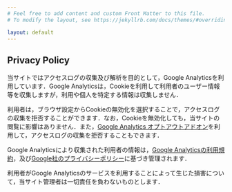 ```yaml
---
# Feel free to add content and custom Front Matter to this file.
# To modify the layout, see https://jekyllrb.com/docs/themes/#overriding-theme-defaults

layout: default
---
```


## Privacy Policy

当サイトではアクセスログの収集及び解析を目的として，Google Analyticsを利用しています．Google Analyticsは，Cookieを利用して利用者のユーザー情報等を収集しますが，利用や個人を特定する情報は収集しません．

利用者は，ブラウザ設定からCookieの無効化を選択することで，アクセスログの収集を拒否することができます．なお，Cookieを無効化しても，当サイトの閲覧に影響はありません．また，[Google Analytics オプトアウトアドオン](https://tools.google.com/dlpage/gaoptout?hl=ja)を利用して，アクセスログの収集を拒否することもできます．

Google Analyticsにより収集された利用者の情報は，[Google Analyticsの利用規約](https://marketingplatform.google.com/about/analytics/terms/jp/)，及び[Google社のプライバシーポリシー](https://policies.google.com/privacy?hl=ja)に基づき管理されます．

利用者がGoogle Analyticsのサービスを利用することによって生じた損害について，当サイト管理者は一切責任を負わないものとします．